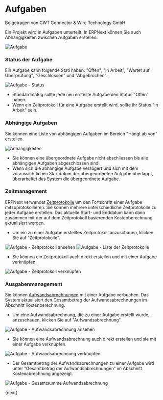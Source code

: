 # Aufgaben
<span class="text-muted contributed-by">Beigetragen von CWT Connector & Wire Technology GmbH</span>

Ein Projekt wird in Aufgaben unterteilt. In ERPNext können Sie auch Abhängigkeiten zwischen Aufgaben erstellen.

<img class="screenshot" alt="Aufgabe" src="{{docs_base_url}}/assets/img/project/task.png">

### Status der Aufgabe

Ein Aufgabe kann folgende Stati haben: "Offen", "In Arbeit", "Wartet auf Überprüfung", "Geschlossen" und "Abgebrochen".

<img class="screenshot" alt="Aufgabe - Status" src="{{docs_base_url}}/assets/img/project/task_status.png">

* Standardmäßig sollte jede neu erstellte Aufgabe den Status "Offen" haben.
* Wenn ein Zeitprotokoll für eine Aufgabe erstellt wird, sollte ihr Status "In Arbeit" sein.

### Abhängige Aufgaben

Sie können eine Liste von abhängigen Aufgaben im Bereich "Hängt ab von" erstellen.

<img class="screenshot" alt="Anhängigkeiten" src="{{docs_base_url}}/assets/img/project/task_depends_on.png">

* Sie können eine übergeordnete Aufgabe nicht abschliessen bis alle abhängigen Aufgaben abgeschlossen sind.
* Wenn sich die abhängige Aufgabe verzögert und sich mit dem voraussichtlichen Startdatum der übergeordneten Aufgabe überlappt, überarbeitet das System die übergeordnete Aufgabe.

### Zeitmanagement

ERPNext verwendet [Zeitprotokolle]({{docs_base_url}}/user/manual/de/projects/time-log.html) um den Fortschritt einer Aufgabe mitzuprotokollieren. Sie können mehrere unterschiedliche Zeitprotokolle zu jeder Aufgabe erstellen. Das aktuelle Start- und Enddatum kann dann zusammen mit der auf dem Zeitprotokoll basierenden Kostenberechnung aktualisiert werden.

* Um ein zu einer Aufgabe erstelltes Zeitprotokoll anzuschauen, klicken Sie auf "Zeitprotokolle".

<img class="screenshot" alt="Aufgabe - Zeitprotokoll ansehen" src="{{docs_base_url}}/assets/img/project/task_view_time_log.png">

<img class="screenshot" alt="Aufgabe - Liste der Zeitprotokolle" src="{{docs_base_url}}/assets/img/project/task_time_log_list.png">

* Sie können ein Zeitprotokoll auch direkt erstellen und mit einer Aufgabe verknüpfen.

<img class="screenshot" alt="Aufgabe - Zeitprotokoll verknüpfen" src="{{docs_base_url}}/assets/img/project/task_time_log_link.png">

### Ausgabenmanagement

Sie können [Aufwandsabrechnungen]({{docs_base_url}}/user/manual/de/human-resources/expense-claim.html) mit einer Aufgabe verbuchen. Das System aktualisiert den Gesamtbetrag der Aufwandsabrechnungen im Abschnitt Kostenberechnung.

* Um eine Aufwandsabrechnung, die zu einer Aufgabe erstellt wurde, anzuschauen, klicken Sie auf "Aufwandsabrechnung".

<img class="screenshot" alt="Aufgabe - Aufwandsabrechnung ansehen" src="{{docs_base_url}}/assets/img/project/task_view_expense_claim.png">

* Sie können eine Aufwandsabrechnung auch direkt erstellen und sie mit einer Aufgabe verknüpfen.

<img class="screenshot" alt="Aufgabe - Aufwandsabrechnung verknüpfen" src="{{docs_base_url}}/assets/img/project/task_expense_claim_link.png">

* Der Gesamtbetrag der Aufwandsabrechnungen zu einer Aufgabe wird unter "Gesamtbetrag der Aufwandsabrechnungen" im Abschnitt Kostenabrechnung angezeigt.

<img class="screenshot" alt="Aufgabe - Gesamtsumme Aufwandsabrechnung" src="{{docs_base_url}}/assets/img/project/task_total_expense_claim.png">

{next}

